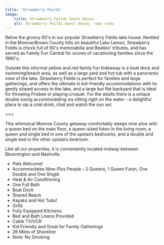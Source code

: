 ```yaml
---
title: 'Strawberry Feilds'
image:
    title: Strawberry Feilds Guest House
    alt: Strawberry Feilds Guest House, rear view
---
```

Relive the groovy 60's in our popular Strawberry Fields lake house. Nestled in the Monroe/Brown County hills on beautiful Lake Lemon, Strawberry Fields is chock full of 60's memorabilia and Beatles' tributes, and has served as Family Fun Central for scores of vacationing families since the 1960's.

Outside this informal yellow and red family fun hideaway is a boat dock and swimming/beach area, as well as a large yard and hot tub with a panoramic view of the lake. Strawberry Fields is perfect for families and large gatherings, and offers the ultimate in kid-friendly accommodations with its gently sloped access to the lake, and a large but flat backyard that is ideal for throwing Frisbee or playing croquet. For the adults there is a unique double swing accommodating six sitting right on the water - a delightful place to sip a cold drink, chat and watch the sun set.

===

This whimsical Monroe County getaway comfortably sleeps nine-plus with a queen bed on the main floor, a queen-sized futon in the living room, a queen and single bed in one of the upstairs bedrooms, and a double and single bed in the other upstairs bedroom.

Like all our properties, it is conveniently located midway between Bloomington and Nashville.

- Pets Welcome!
- Accommodates Nine-Plus People – 2 Queens, 1 Queen Futon, One Double and One Single
- Heat & Air Conditioning
- One Full Bath
- Boat Dock
- Shared Beach
- Kayaks and Hot Tubs!
- Grills
- Fully Equipped Kitchens
- Bed and Bath Linens Provided
- Cable TV/VCR
- Kid Friendly and Great for Family Gatherings
- 26 Miles of Shoreline
- Note: No Smoking
